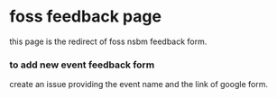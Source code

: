 # foss feedback page

this page is the redirect of foss nsbm feedback form.

### to add new event feedback form 

create an issue providing the event name and the link of google form.

